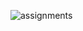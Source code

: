 ![assignments](https://github.com/shreeshailaya/c-dac/blob/main/Data%20structure/Media/Assignments/26june-day10.png)

